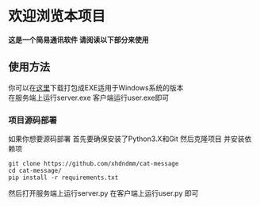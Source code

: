 # 欢迎浏览本项目
**这是一个简易通讯软件 请阅读以下部分来使用**
## 使用方法
你可以在[这里](https://github.com/xhdndmm/cat-message/releases)下载打包成EXE适用于Windows系统的版本  
在服务端上运行server.exe 客户端运行user.exe即可
### 项目源码部署
如果你想要源码部署 首先要确保安装了Python3.X和Git 然后克隆项目 并安装依赖项
```
git clone https://github.com/xhdndmm/cat-message
cd cat-message/
pip install -r requirements.txt
```
然后打开服务端上运行server.py 在客户端上运行user.py 即可